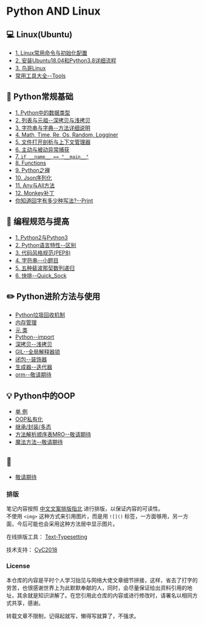 Python AND Linux    
=====
##  :computer:  Linux(Ubuntu)  
- [1. Linux常用命令与初始化配置](https://github.com/KissMyLady/Tools/blob/master/note/linux_com.md)  
- [2. 安装Ubuntu18.04和Python3.8详细流程](https://github.com/KissMyLady/Python/blob/master/Nont/Linux/ubuntu_apt_get.md)  
- [3. 鸟哥Linux](https://github.com/KissMyLady/Python/blob/master/Nont/Linux/linux_bird_com.md)  
- [常用工具大全--Tools](https://github.com/KissMyLady/Tools)  


## :floppy_disk: Python常规基础  
- [1. Python中的数据类型](https://github.com/KissMyLady/Python/blob/master/Nont/py_base_num.md)  
- [2. 列表与元祖--深拷贝与浅拷贝](https://github.com/KissMyLady/Python/blob/master/Nont/py_base_listtuple.md)  
- [3. 字符串与字典--方法详细说明](https://github.com/KissMyLady/Python/blob/master/Nont/py_base_strdict.md)    
- [4. Math, Time, Re, Os, Random, Logginer](https://github.com/KissMyLady/Python/blob/master/Nont/py_base_package.md)  
- [5. 文件打开剖析与上下文管理器](https://github.com/KissMyLady/Python/blob/master/Nont/py_base_with.md)  
- [6. 主动与被动异常捕获](https://github.com/KissMyLady/Python/blob/master/Nont/py_base_except.md)   
- [7. `if __name__ == "__main__"`](https://github.com/KissMyLady/Python/blob/master/Nont/ppy_base_ifname.md)  
- [8. Functions](https://github.com/KissMyLady/Python/blob/master/Nont/py_base_function.md)  
- [9. Python之禅](https://github.com/KissMyLady/Python/blob/master/Nont/py_base_this.md)  
- [10. Json序列化](https://github.com/KissMyLady/Python/blob/master/Nont/py_base_json.md)  
- [11. Any与All方法](https://github.com/KissMyLady/Python/blob/master/Nont/py_base_anyall.md)  
- [12. Monkey补丁](https://github.com/KissMyLady/Python/blob/master/Nont/py_base_monkey.md)  
- [你知道回字有多少种写法?--Print](https://github.com/KissMyLady/Python/blob/master/Nont/py_base_print.md)    


## :watermelon:  编程规范与提高      
- [1. Python2与Python3](https://github.com/KissMyLady/Python/blob/master/Nont/py_base_diffent.md)  
- [2. Python语言特性--区别](https://github.com/KissMyLady/Python/blob/master/Nont/py_base_py.md)
- [3. 代码风格规范(PEP8)](https://github.com/KissMyLady/Python/blob/master/Nont/py_doc_pep8.md)  
- [4. 字符串--小题目](https://github.com/KissMyLady/Python/blob/master/Nont/py_base_str.md)
- [5. 五种裴波那契数列递归](https://github.com/KissMyLady/Tools/blob/master/algorithem/feibo.md)  
- [6. 快排--Quick_Sock](https://github.com/KissMyLady/Python/blob/master/Nont/Quick_Sort.md)   



## :pencil2: Python进阶方法与使用         
- [Python垃圾回收机制](https://github.com/KissMyLady/Python/blob/master/Nont/py_height_del.md)     
- [内存管理](https://github.com/KissMyLady/Python/blob/master/Nont/py_base_gc.md)  
- [元 类](https://github.com/KissMyLady/Python/blob/master/Nont/py_type_one.md)  
- [Python--import](https://github.com/KissMyLady/Python/blob/master/Nont/python_import.md)  
- [深拷贝--浅拷贝](https://github.com/KissMyLady/Python/blob/master/Nont/py_base_listtuple.md)  
- [GIL--全局解释器锁](https://github.com/KissMyLady/Python/blob/master/Nont/Python_GIL.md)
- [闭包--装饰器](https://github.com/KissMyLady/Python/blob/master/Nont/closure.md)  
- [生成器--迭代器](https://github.com/KissMyLady/Python/blob/master/Nont/py_iterable.md)  
- [orm--敬请期待](#) 


## :bulb: Python中的OOP   
- [单  例](https://github.com/KissMyLady/Python/blob/master/Nont/py_height_singleton.md)  
- [OOP私有化](https://github.com/KissMyLady/Python/blob/master/Nont/oop_private.md)
- [继承/封装/多态](https://github.com/KissMyLady/Python/blob/master/Nont/oop_init.md)  
- [方法解析顺序表MRO--敬请期待](#)  
- [魔法方法--敬请期待](#)  


## :wrench:    
- [敬请期待](#)


### 排版  

笔记内容按照 [中文文案排版指北](https://github.com/sparanoid/chinese-copywriting-guidelines) 进行排版，以保证内容的可读性。  
不使用 `<img>` 这种方式来引用图片，而是用 `![]()` 标签，一方面够用，另一方面，今后可能也会采用这种方法居中显示图片。  

在线排版工具： [Text-Typesetting](https://github.com/CyC2018/Text-Typesetting)  

技术支持： [CyC2018](https://github.com/CyC2018/Text-Typesetting)  

### License  
本仓库的内容是平时个人学习拙见与网络大佬文章细节拼接，这样，省去了打字的劳苦，也很感谢世界上为此默默奉献的人，同时，会尽量保证给出资料引用的地址，其余就是知识讲解了。在您引用此仓库的内容或进行修改时，请署名以相同方式共享，感谢。  

转载文章不限制，记得起就写，懒得写就算了，不强求。  




